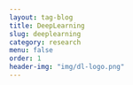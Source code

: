 ```yaml
---
layout: tag-blog
title: DeepLearning
slug: deeplearning
category: research
menu: false
order: 1
header-img: "img/dl-logo.png"
---
```

